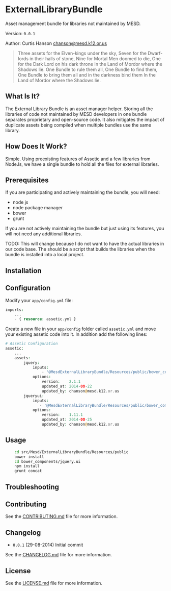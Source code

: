 ExternalLibraryBundle
=====================

Asset management bundle for libraries not maintained by MESD.

Version: `0.0.1`

Author: Curtis Hanson <chanson@mesd.k12.or.us>

> Three assets for the Elven-kings under the sky,
> Seven for the Dwarf-lords in their halls of stone,
> Nine for Mortal Men doomed to die,
> One for the Dark Lord on his dark throne
> In the Land of Mordor where the Shadows lie.
> One Bundle to rule them all, One Bundle to find them,
> One Bundle to bring them all and in the darkness bind them
> In the Land of Mordor where the Shadows lie.

What Is It?
-----------

The External Library Bundle is an asset manager helper.
Storing all the libraries of code not maintained by MESD developers in one
bundle separates proprietary and open-source code. It also mitigates the impact
of duplicate assets being compiled when multiple bundles use the same library.

How Does It Work?
-----------------

Simple. Using preexisting features of Assetic and a few libraries from NodeJs,
we have a single bundle to hold all the files for external libraries.

Prerequisites
-------------

If you are participating and actively maintaining the bundle, you will need:

* node js
* node package manager
* bower
* grunt

If you are not actively maintaining the bundle but just using its features,
you will not need any additional libraries.

TODO: This will change because I do not want to have the actual libraries in
our code base. The should be a script that builds the libraries when the bundle
is installed into a local project.

Installation
------------

Configuration
-------------

Modify your `app/config.yml` file:

```php
imports:
    ...
    - { resource: assetic.yml }
```

Create a new file in your `app/config` folder called `assetic.yml` and move your
existing assetic code into it. In addition add the following lines:

```php
# Assetic Configuration
assetic:
    ...
    assets:
        jquery:
            inputs:
                - '@MesdExternalLibraryBundle/Resources/public/bower_components/jquery/dist/jquery.js'
            options:
                version:    2.1.1
                updated_at: 2014-08-22
                updated_by: chanson@mesd.k12.or.us
        jqueryui:
            inputs:
               - '@MesdExternalLibraryBundle/Resources/public/bower_components/jquery.ui/dist/jquery-ui.js'
            options:
                version:    1.11.1
                updated_at: 2014-08-25
                updated_by: chanson@mesd.k12.or.us
```

Usage
-----

```bash
    cd src/Mesd/ExternalLibraryBundle/Resources/public
    bower install
    cd bower_components/jquery.ui
    npm install
    grunt concat
```

Troubleshooting
---------------

Contributing
------------

See the [CONTRIBUTING.md](CONTRIBUTING.md) file for more information.

Changelog
---------

 * `0.0.1` (29-08-2014) Initial commit

See the [CHANGELOG.md](CHANGELOG.md) file for more information.

License
-------

See the [LICENSE.md](LICENSE.md) file for more information.
